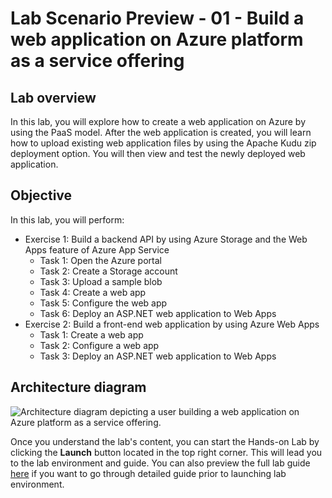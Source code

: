 # Lab Scenario Preview - 01 - Build a web application on Azure platform as a service offering

## Lab overview
In this lab, you will explore how to create a web application on Azure by using the PaaS model. After the web application is created, you will learn how to upload existing web application files by using the Apache Kudu zip deployment option. You will then view and test the newly deployed web application.

## Objective
In this lab, you will perform:
+ Exercise 1: Build a backend API by using Azure Storage and the Web Apps feature of Azure App Service
    + Task 1: Open the Azure portal
    + Task 2: Create a Storage account
    + Task 3: Upload a sample blob
    + Task 4: Create a web app
    + Task 5: Configure the web app
    + Task 6: Deploy an ASP.NET web application to Web Apps
+ Exercise 2: Build a front-end web application by using Azure Web Apps
    + Task 1: Create a web app
    + Task 2: Configure a web app
    + Task 3: Deploy an ASP.NET web application to Web Apps

## Architecture diagram

![Architecture diagram depicting a user building a web application on Azure platform as a service offering.](../media/Lab01-Diagram.png)

Once you understand the lab's content, you can start the Hands-on Lab by clicking the **Launch** button located in the top right corner. This will lead you to the lab environment and guide. You can also preview the full lab guide [here](https://experience.cloudlabs.ai/#/labguidepreview/8217695c-1255-4e03-b9d8-188e42c2647a) if you want to go through detailed guide prior to launching lab environment. 
